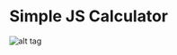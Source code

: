 # Simple JS Calculator
![alt tag](https://github.com/lvcc-wad/Students/blob/master/ACT/Diverson-Christian/Simple-JS-Calculator/calc.jpg)
